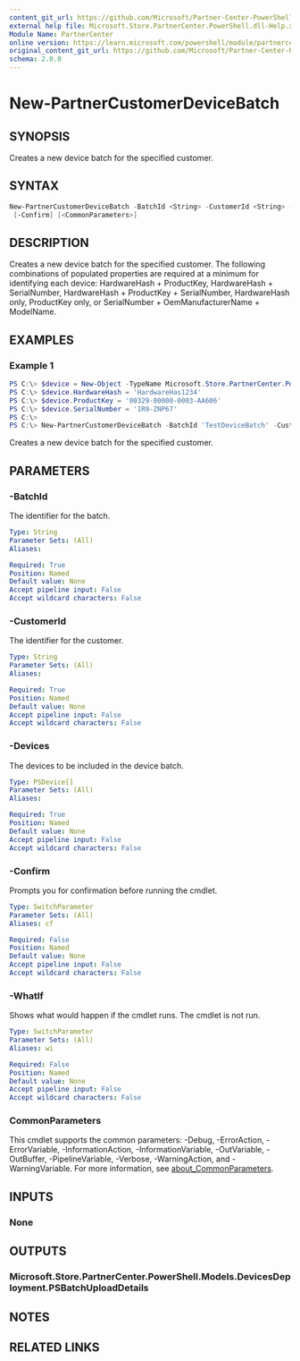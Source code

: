 ```yaml
---
content_git_url: https://github.com/Microsoft/Partner-Center-PowerShell/blob/master/docs/help/New-PartnerCustomerDeviceBatch.md
external help file: Microsoft.Store.PartnerCenter.PowerShell.dll-Help.xml
Module Name: PartnerCenter
online version: https://learn.microsoft.com/powershell/module/partnercenter/New-PartnerCustomerDeviceBatch
original_content_git_url: https://github.com/Microsoft/Partner-Center-PowerShell/blob/master/docs/help/New-PartnerCustomerDeviceBatch.md
schema: 2.0.0
---
```


# New-PartnerCustomerDeviceBatch

## SYNOPSIS
Creates a new device batch for the specified customer.

## SYNTAX

```powershell
New-PartnerCustomerDeviceBatch -BatchId <String> -CustomerId <String> -Devices <PSDevice[]> [-WhatIf]
 [-Confirm] [<CommonParameters>]
```

## DESCRIPTION
Creates a new device batch for the specified customer. The following combinations of populated properties are required at a minimum for identifying each device: HardwareHash + ProductKey, HardwareHash + SerialNumber, HardwareHash + ProductKey + SerialNumber, HardwareHash only, ProductKey only, or SerialNumber + OemManufacturerName + ModelName.

## EXAMPLES

### Example 1
```powershell
PS C:\> $device = New-Object -TypeName Microsoft.Store.PartnerCenter.PowerShell.Models.DevicesDeployment.PSDevice
PS C:\> $device.HardwareHash = 'HardwareHas1234'
PS C:\> $device.ProductKey = '00329-00000-0003-AA606'
PS C:\> $device.SerialNumber = '1R9-ZNP67'
PS C:\>
PS C:\> New-PartnerCustomerDeviceBatch -BatchId 'TestDeviceBatch' -CustomerId '46a62ece-10ad-42e5-b3f1-b2ed53e6fc08' -Devices $device
```

Creates a new device batch for the specified customer.

## PARAMETERS

### -BatchId
The identifier for the batch.

```yaml
Type: String
Parameter Sets: (All)
Aliases:

Required: True
Position: Named
Default value: None
Accept pipeline input: False
Accept wildcard characters: False
```

### -CustomerId
The identifier for the customer.

```yaml
Type: String
Parameter Sets: (All)
Aliases:

Required: True
Position: Named
Default value: None
Accept pipeline input: False
Accept wildcard characters: False
```

### -Devices
The devices to be included in the device batch.

```yaml
Type: PSDevice[]
Parameter Sets: (All)
Aliases:

Required: True
Position: Named
Default value: None
Accept pipeline input: False
Accept wildcard characters: False
```

### -Confirm
Prompts you for confirmation before running the cmdlet.

```yaml
Type: SwitchParameter
Parameter Sets: (All)
Aliases: cf

Required: False
Position: Named
Default value: None
Accept pipeline input: False
Accept wildcard characters: False
```

### -WhatIf
Shows what would happen if the cmdlet runs.
The cmdlet is not run.

```yaml
Type: SwitchParameter
Parameter Sets: (All)
Aliases: wi

Required: False
Position: Named
Default value: None
Accept pipeline input: False
Accept wildcard characters: False
```

### CommonParameters
This cmdlet supports the common parameters: -Debug, -ErrorAction, -ErrorVariable, -InformationAction, -InformationVariable, -OutVariable, -OutBuffer, -PipelineVariable, -Verbose, -WarningAction, and -WarningVariable. For more information, see [about_CommonParameters](http://go.microsoft.com/fwlink/?LinkID=113216).

## INPUTS

### None

## OUTPUTS

### Microsoft.Store.PartnerCenter.PowerShell.Models.DevicesDeployment.PSBatchUploadDetails

## NOTES

## RELATED LINKS
